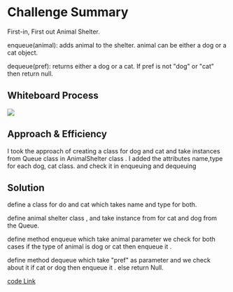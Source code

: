 # Challenge Summary

<!-- Description of the challenge -->

First-in, First out Animal Shelter.

enqueue(animal): adds animal to the shelter. animal can be either a dog or a cat object.

dequeue(pref): returns either a dog or a cat. If pref is not "dog" or "cat" then return null.

## Whiteboard Process

<!-- Embedded whiteboard image -->

![](https://i.ibb.co/ng6dQ7j/code-challenges-8.jpg)

## Approach & Efficiency

<!-- What approach did you take? Why? What is the Big O space/time for this approach? -->

I took the approach of creating a class for dog and cat and take instances from Queue class in AnimalShelter class .
I added the attributes name,type for each dog, cat class. and check it in enqueuing and dequeuing

## Solution

<!-- Show how to run your code, and examples of it in action -->

define a class for do and cat which takes name and type for both.

define animal shelter class , and take instance from for cat and dog from the Queue.

define method enqueue which take animal parameter we check for both cases if the type of animal is dog or cat then enqueue it .

define method dequeue which take "pref" as parameter and we check about it if cat or dog then enqueue it .
else return Null.


[code Link](https://github.com/HamzaQahoush/data-structures-and-algorithms--Python/blob/master/data_structures_and_algorithms_python/challenges/fifo_animal_shelter/fifo_animal_shelter.py)
